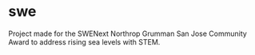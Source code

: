 # swe
Project made for the SWENext Northrop Grumman San Jose Community Award to address rising sea levels with STEM.
